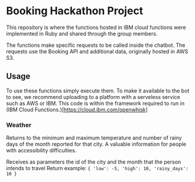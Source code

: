 # Booking Hackathon Project

This repository is where the functions hosted in IBM cloud functions were implemented in Ruby and shared through the group members.

The functions make specific requests to be called inside the chatbot. The requests use the Booking API and additional data, originally hosted in AWS S3.

## Usage

To use these functions simply execute them. To make it available to the bot to see, we recommend uploading to a platform with a serveless service such as AWS or IBM. This code is within the framework required to run in (IBM Cloud Functions.)[https://cloud.ibm.com/openwhisk]

### Weather

Returns to the minimum and maximum temperature and number of rainy days of the month reported for that city. A valuable information for people with accessibility difficulties.

Receives as parameters the id of the city and the month that the person intends to travel
Return example:
`{ 'low': -5, 'high': 10, 'rainy_days': 10 }`